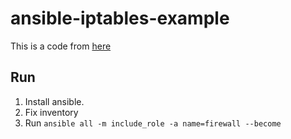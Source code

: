 # ansible-iptables-example

This is a code from [here](https://weastur.medium.com/setting-up-the-iptables-with-ansible-66d0be5c286d)

## Run

1. Install ansible.
1. Fix inventory
1. Run `ansible all -m include_role -a name=firewall --become`
